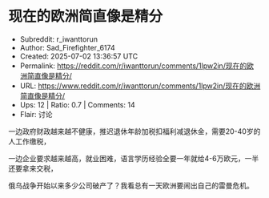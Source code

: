 # 现在的欧洲简直像是精分

- Subreddit: r_iwanttorun
- Author: Sad_Firefighter_6174
- Created: 2025-07-02 13:36:57 UTC
- Permalink: https://reddit.com/r/iwanttorun/comments/1lpw2in/现在的欧洲简直像是精分/
- URL: https://www.reddit.com/r/iwanttorun/comments/1lpw2in/现在的欧洲简直像是精分/
- Ups: 12 | Ratio: 0.7 | Comments: 14
- Flair: 讨论


一边政府财政越来越不健康，推迟退休年龄加税扣福利减退休金，需要20-40岁的人工作缴税，

一边企业要求越来越高，就业困难，语言学历经验全要一年就给4-6万欧元，一半还要拿来交税，

俄乌战争开始以来多少公司破产了？我看总有一天欧洲要闹出自己的雷曼危机。

